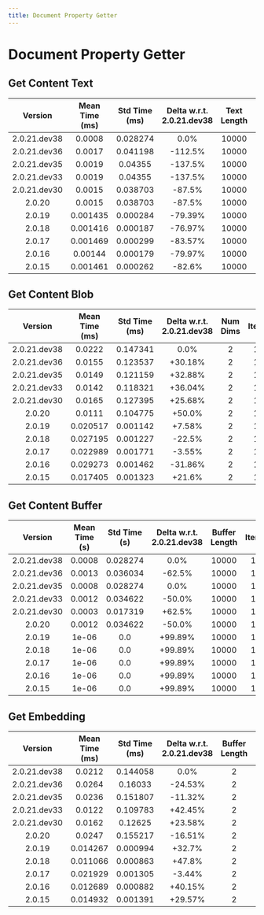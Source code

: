 ```yaml
---
title: Document Property Getter
---
```

# Document Property Getter

## Get Content Text

| Version | Mean Time (ms) | Std Time (ms) | Delta w.r.t. 2.0.21.dev38 | Text Length | Iterations |
| :---: | :---: | :---: | :---: | :---: | :---: |
| 2.0.21.dev38 | 0.0008 | 0.028274 | 0.0% | 10000 | 10000 |
| 2.0.21.dev36 | 0.0017 | 0.041198 | -112.5% | 10000 | 10000 |
| 2.0.21.dev35 | 0.0019 | 0.04355 | -137.5% | 10000 | 10000 |
| 2.0.21.dev33 | 0.0019 | 0.04355 | -137.5% | 10000 | 10000 |
| 2.0.21.dev30 | 0.0015 | 0.038703 | -87.5% | 10000 | 10000 |
| 2.0.20 | 0.0015 | 0.038703 | -87.5% | 10000 | 10000 |
| 2.0.19 | 0.001435 | 0.000284 | -79.39% | 10000 | 10000 |
| 2.0.18 | 0.001416 | 0.000187 | -76.97% | 10000 | 10000 |
| 2.0.17 | 0.001469 | 0.000299 | -83.57% | 10000 | 10000 |
| 2.0.16 | 0.00144 | 0.000179 | -79.97% | 10000 | 10000 |
| 2.0.15 | 0.001461 | 0.000262 | -82.6% | 10000 | 10000 |
## Get Content Blob

| Version | Mean Time (ms) | Std Time (ms) | Delta w.r.t. 2.0.21.dev38 | Num Dims | Iterations |
| :---: | :---: | :---: | :---: | :---: | :---: |
| 2.0.21.dev38 | 0.0222 | 0.147341 | 0.0% | 2 | 10000 |
| 2.0.21.dev36 | 0.0155 | 0.123537 | +30.18% | 2 | 10000 |
| 2.0.21.dev35 | 0.0149 | 0.121159 | +32.88% | 2 | 10000 |
| 2.0.21.dev33 | 0.0142 | 0.118321 | +36.04% | 2 | 10000 |
| 2.0.21.dev30 | 0.0165 | 0.127395 | +25.68% | 2 | 10000 |
| 2.0.20 | 0.0111 | 0.104775 | +50.0% | 2 | 10000 |
| 2.0.19 | 0.020517 | 0.001142 | +7.58% | 2 | 10000 |
| 2.0.18 | 0.027195 | 0.001227 | -22.5% | 2 | 10000 |
| 2.0.17 | 0.022989 | 0.001771 | -3.55% | 2 | 10000 |
| 2.0.16 | 0.029273 | 0.001462 | -31.86% | 2 | 10000 |
| 2.0.15 | 0.017405 | 0.001323 | +21.6% | 2 | 10000 |
## Get Content Buffer

| Version | Mean Time (s) | Std Time (s) | Delta w.r.t. 2.0.21.dev38 | Buffer Length | Iterations |
| :---: | :---: | :---: | :---: | :---: | :---: |
| 2.0.21.dev38 | 0.0008 | 0.028274 | 0.0% | 10000 | 10000 |
| 2.0.21.dev36 | 0.0013 | 0.036034 | -62.5% | 10000 | 10000 |
| 2.0.21.dev35 | 0.0008 | 0.028274 | 0.0% | 10000 | 10000 |
| 2.0.21.dev33 | 0.0012 | 0.034622 | -50.0% | 10000 | 10000 |
| 2.0.21.dev30 | 0.0003 | 0.017319 | +62.5% | 10000 | 10000 |
| 2.0.20 | 0.0012 | 0.034622 | -50.0% | 10000 | 10000 |
| 2.0.19 | 1e-06 | 0.0 | +99.89% | 10000 | 10000 |
| 2.0.18 | 1e-06 | 0.0 | +99.89% | 10000 | 10000 |
| 2.0.17 | 1e-06 | 0.0 | +99.89% | 10000 | 10000 |
| 2.0.16 | 1e-06 | 0.0 | +99.89% | 10000 | 10000 |
| 2.0.15 | 1e-06 | 0.0 | +99.89% | 10000 | 10000 |
## Get Embedding

| Version | Mean Time (ms) | Std Time (ms) | Delta w.r.t. 2.0.21.dev38 | Buffer Length | Iterations |
| :---: | :---: | :---: | :---: | :---: | :---: |
| 2.0.21.dev38 | 0.0212 | 0.144058 | 0.0% | 2 | 10000 |
| 2.0.21.dev36 | 0.0264 | 0.16033 | -24.53% | 2 | 10000 |
| 2.0.21.dev35 | 0.0236 | 0.151807 | -11.32% | 2 | 10000 |
| 2.0.21.dev33 | 0.0122 | 0.109783 | +42.45% | 2 | 10000 |
| 2.0.21.dev30 | 0.0162 | 0.12625 | +23.58% | 2 | 10000 |
| 2.0.20 | 0.0247 | 0.155217 | -16.51% | 2 | 10000 |
| 2.0.19 | 0.014267 | 0.000994 | +32.7% | 2 | 10000 |
| 2.0.18 | 0.011066 | 0.000863 | +47.8% | 2 | 10000 |
| 2.0.17 | 0.021929 | 0.001305 | -3.44% | 2 | 10000 |
| 2.0.16 | 0.012689 | 0.000882 | +40.15% | 2 | 10000 |
| 2.0.15 | 0.014932 | 0.001391 | +29.57% | 2 | 10000 |
